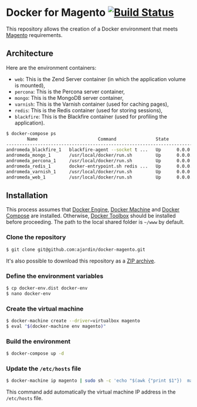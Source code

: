 # Docker for Magento [![Build Status](https://travis-ci.org/ajardin/docker-magento.svg?branch=master)](https://travis-ci.org/ajardin/docker-magento)
This repository allows the creation of a Docker environment that meets [Magento](https://magento.com/) requirements.

## Architecture
Here are the environment containers:

* `web`: This is the Zend Server container (in which the application volume is mounted),
* `percona`: This is the Percona server container,
* `mongo`: This is the MongoDB server container,
* `varnish`: This is the Varnish container (used for caching pages),
* `redis`: This is the Redis container (used for storing sessions),
* `blackfire`: This is the Blackfire container (used for profiling the application).

```bash
$ docker-compose ps
        Name                       Command               State                                                           Ports
--------------------------------------------------------------------------------------------------------------------------------------------------------------------------------------
andromeda_blackfire_1   blackfire-agent --socket t ...   Up      0.0.0.0:8707->8707/tcp
andromeda_mongo_1       /usr/local/docker/run.sh         Up      0.0.0.0:27017->27017/tcp
andromeda_percona_1     /usr/local/docker/run.sh         Up      0.0.0.0:3306->3306/tcp
andromeda_redis_1       docker-entrypoint.sh redis ...   Up      0.0.0.0:6379->6379/tcp
andromeda_varnish_1     /usr/local/docker/run.sh         Up      0.0.0.0:6082->6082/tcp, 0.0.0.0:80->80/tcp
andromeda_web_1         /usr/local/docker/run.sh         Up      0.0.0.0:10081->10081/tcp, 0.0.0.0:10082->10082/tcp, 0.0.0.0:10083->10083/tcp, 443/tcp, 80/tcp, 0.0.0.0:8080->8080/tcp
```

## Installation
This process assumes that [Docker Engine](https://www.docker.com/docker-engine),
[Docker Machine](https://docs.docker.com/machine/) and [Docker Compose](https://docs.docker.com/compose/) are installed.
Otherwise, [Docker Toolbox](https://www.docker.com/toolbox) should be installed before proceeding.
The path to the local shared folder is `~/www` by default.

### Clone the repository
```bash
$ git clone git@github.com:ajardin/docker-magento.git
```
It's also possible to download this repository as a
[ZIP archive](https://github.com/ajardin/docker-magento/archive/master.zip).

### Define the environment variables
```bash
$ cp docker-env.dist docker-env
$ nano docker-env
```

### Create the virtual machine
```bash
$ docker-machine create --driver=virtualbox magento
$ eval "$(docker-machine env magento)"
```

### Build the environment
```bash
$ docker-compose up -d
```

### Update the `/etc/hosts` file
```bash
$ docker-machine ip magento | sudo sh -c 'echo "$(awk {"print $1"})  magento.dev" >> /etc/hosts'
```
This command add automatically the virtual machine IP address in the `/etc/hosts` file.
